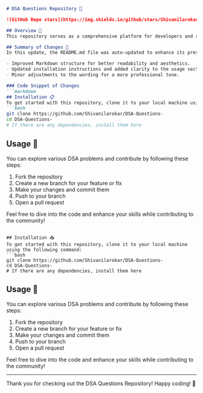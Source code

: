 ```markdown
# DSA Questions Repository 🚀

![GitHub Repo stars](https://img.shields.io/github/stars/Shivanilarokar/DSA-Questions-?style=social) ![GitHub forks](https://img.shields.io/github/forks/Shivanilarokar/DSA-Questions-?style=social) ![GitHub issues](https://img.shields.io/github/issues/Shivanilarokar/DSA-Questions-)

## Overview 🌟
This repository serves as a comprehensive platform for developers and students to enhance their problem-solving skills in Data Structures and Algorithms (DSA). It includes a collection of problems categorized for easy navigation.

## Summary of Changes 📝
In this update, the README.md file was auto-updated to enhance its presentation and clarity. Key changes include:

- Improved Markdown structure for better readability and aesthetics.
- Updated installation instructions and added clarity to the usage section.
- Minor adjustments to the wording for a more professional tone.

### Code Snippet of Changes
```markdown
## Installation 📋
To get started with this repository, clone it to your local machine using the following command:
```bash
git clone https://github.com/Shivanilarokar/DSA-Questions-
cd DSA-Questions-
# If there are any dependencies, install them here
```

## Usage 🎉
You can explore various DSA problems and contribute by following these steps:
1. Fork the repository
2. Create a new branch for your feature or fix
3. Make your changes and commit them
4. Push to your branch
5. Open a pull request

Feel free to dive into the code and enhance your skills while contributing to the community!
```

## Installation 📥
To get started with this repository, clone it to your local machine using the following command:
```bash
git clone https://github.com/Shivanilarokar/DSA-Questions-
cd DSA-Questions-
# If there are any dependencies, install them here
```

## Usage 🎉
You can explore various DSA problems and contribute by following these steps:
1. Fork the repository
2. Create a new branch for your feature or fix
3. Make your changes and commit them
4. Push to your branch
5. Open a pull request

Feel free to dive into the code and enhance your skills while contributing to the community!

---

Thank you for checking out the DSA Questions Repository! Happy coding! 🎉
```